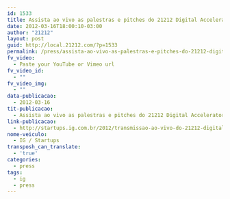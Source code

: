 ```yaml
---
id: 1533
title: Assista ao vivo as palestras e pitches do 21212 Digital Accelerator Demo Day
date: 2012-03-16T18:00:10-03:00
author: "21212"
layout: post
guid: http://local.21212.com/?p=1533
permalink: /press/assista-ao-vivo-as-palestras-e-pitches-do-21212-digital-accelerator-demo-day/
fv_video:
  - Paste your YouTube or Vimeo url
fv_video_id:
  - ""
fv_video_img:
  - ""
data-publicacao:
  - 2012-03-16
tit-publicacao:
  - Assista ao vivo as palestras e pitches do 21212 Digital Accelerator Demo Day
link-publicacao:
  - http://startups.ig.com.br/2012/transmissao-ao-vivo-do-21212-digital-accelerator-demo-day/
nome-veiculo:
  - IG / Startups
transposh_can_translate:
  - 'true'
categories:
  - press
tags:
  - ig
  - press
---
```

